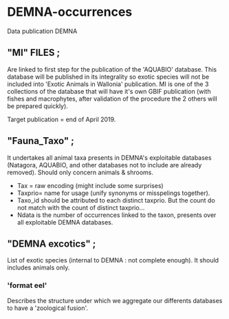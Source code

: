 # DEMNA-occurrences

Data publication DEMNA

## "MI" FILES ;

Are linked to first step for the publication of the 'AQUABIO' database. This database will be published in its integrality so exotic species will not be included into 'Exotic Animals in Wallonia' publication. MI is one of the 3 collections of the database that will have it's own GBIF publication (with fishes and macrophytes, after validation of the procedure the 2 others will be prepared quickly). 

Target publication = end of April 2019.

## "Fauna_Taxo" ;

It undertakes all animal taxa presents in DEMNA's exploitable databases (Natagora, AQUABIO, and other databases not to include are already removed). Should only concern animals & shrooms.
* Tax = raw encoding (might include some surprises)
* Taxprio= name for usage (unify synonyms or misspelings together).
* Taxo_id should be attributed to each distinct taxprio. But the count do not match with the count of distinct taxprio...
* Ndata is the number of occurrences linked to the taxon, presents over all exploitable DEMNA databases.



## "DEMNA excotics" ;

List of exotic species (internal to DEMNA : not complete enough). It should includes animals only.


### 'format eel'
Describes the structure under which we aggregate our differents databases to have a 'zoological fusion'.
